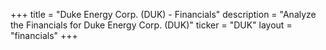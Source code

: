 +++
title = "Duke Energy Corp. (DUK) - Financials"
description = "Analyze the Financials for Duke Energy Corp. (DUK)"
ticker = "DUK"
layout = "financials"
+++


